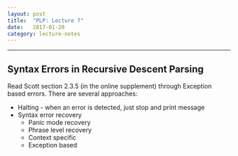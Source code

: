 ```yaml
---
layout: post
title:  "PLP: Lecture 7"
date:   2017-01-20
category: lecture-notes
---
```


<script type="text/javascript" async
  src="https://cdn.mathjax.org/mathjax/latest/MathJax.js?config=TeX-MML-AM_CHTML">
</script>

<script type="text/x-mathjax-config">
MathJax.Hub.Config({
  TeX: { equationNumbers: { autoNumber: "AMS" } },
  tex2jax: {inlineMath: [['$','$'], ['\\(','\\)']]}
});
</script>

---

## Syntax Errors in Recursive Descent Parsing

Read Scott section 2.3.5 (in the online supplement) through Exception based errors. 
There are several approaches:

* Halting - when an error is detected, just stop and print message
* Syntax error recovery
    * Panic mode recovery
    * Phrase level recovery
    * Context specific
    * Exception based